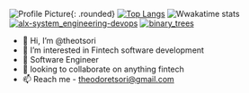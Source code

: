 ![Profile Picture](https://avatars.githubusercontent.com/u/108873160?v=4){: .rounded}
[![Top Langs](https://github-readme-stats.vercel.app/api/top-langs/?username=theotsori&layout=compact)](https://github.com/theotsori)
![Wwakatime stats](https://github-readme-stats-taupe-two.vercel.app/api/wakatime?username=theotsori&hide_title=true&hide_border=true&langs_count=5&bg_color=00000000&text_color=777)
[![alx-system_engineering-devops](https://camo.githubusercontent.com/dc53833bcdbd6ae43f183ce1283dbd6ba8d291561a5703d876c6c102567719f2/68747470733a2f2f7777772e763263322e61742f77702d636f6e74656e742f75706c6f6164732f323032312f30312f6465766f70736c696c2e6a7067)](https://github.com/theotsori/alx-system_engineering-devops)
[![binary_trees](https://camo.githubusercontent.com/140a380546cb803d6350c9457d7fbf289354b01204b486aba42901f811763b5a/68747470733a2f2f7265732e636c6f7564696e6172792e636f6d2f70726163746963616c6465762f696d6167652f66657463682f732d2d6f642d6e6144396e2d2d2f635f6c696d6974253243665f6175746f253243666c5f70726f6772657373697665253243715f6175746f253243775f3838302f68747470733a2f2f6d69726f2e6d656469756d2e636f6d2f6d61782f3937352f3125324150574a697754785264517938415f59306841763545672e706e67)](https://github.com/theotsori/binary_trees)
<br>
- 👋 Hi, I’m @theotsori
- 👀 I’m interested in Fintech software development
- 🌱 Software Engineer
- 💞️ looking to collaborate on anything fintech
- 📫 Reach me - theodoretsori@gmail.com

<!---
theotsori/theotsori is a ✨ special ✨ repository.
--->
